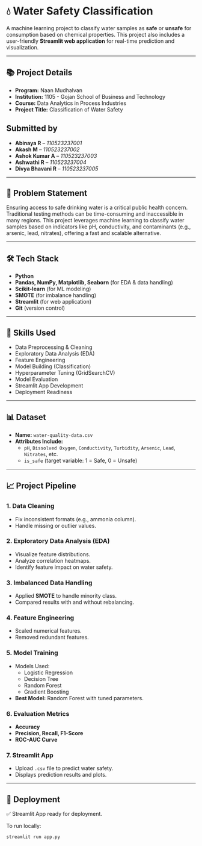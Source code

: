 # 💧 Water Safety Classification

A machine learning project to classify water samples as **safe** or **unsafe** for consumption based on chemical properties. This project also includes a user-friendly **Streamlit web application** for real-time prediction and visualization.

---

## 📚 Project Details

- **Program:** Naan Mudhalvan  
- **Institution:** 1105 - Gojan School of Business and Technology  
- **Course:** Data Analytics in Process Industries  
- **Project Title:** Classification of Water Safety  
## Submitted by

- **Abinaya R** – *110523237001*  
- **Akash M** – *110523237002*  
- **Ashok Kumar A** – *110523237003*  
- **Ashwathi R** – *110523237004*  
- **Divya Bhavani R** – *110523237005*

---

## 🧪 Problem Statement

Ensuring access to safe drinking water is a critical public health concern. Traditional testing methods can be time-consuming and inaccessible in many regions. This project leverages machine learning to classify water samples based on indicators like pH, conductivity, and contaminants (e.g., arsenic, lead, nitrates), offering a fast and scalable alternative.

---

## 🛠️ Tech Stack

- **Python**  
- **Pandas, NumPy, Matplotlib, Seaborn** (for EDA & data handling)  
- **Scikit-learn** (for ML modeling)  
- **SMOTE** (for imbalance handling)  
- **Streamlit** (for web application)  
- **Git** (version control)

---

## 🧰 Skills Used

- Data Preprocessing & Cleaning  
- Exploratory Data Analysis (EDA)  
- Feature Engineering  
- Model Building (Classification)  
- Hyperparameter Tuning (GridSearchCV)  
- Model Evaluation  
- Streamlit App Development  
- Deployment Readiness

---

## 📊 Dataset

- **Name:** `water-quality-data.csv`
- **Attributes Include:**  
  - `pH`, `Dissolved Oxygen`, `Conductivity`, `Turbidity`, `Arsenic`, `Lead`, `Nitrates`, etc.
  - `is_safe` (target variable: 1 = Safe, 0 = Unsafe)

---

## 📈 Project Pipeline

### 1. Data Cleaning
- Fix inconsistent formats (e.g., ammonia column).
- Handle missing or outlier values.

### 2. Exploratory Data Analysis (EDA)
- Visualize feature distributions.
- Analyze correlation heatmaps.
- Identify feature impact on water safety.

### 3. Imbalanced Data Handling
- Applied **SMOTE** to handle minority class.
- Compared results with and without rebalancing.

### 4. Feature Engineering
- Scaled numerical features.
- Removed redundant features.

### 5. Model Training
- Models Used:
  - Logistic Regression
  - Decision Tree
  - Random Forest
  - Gradient Boosting
- **Best Model:** Random Forest with tuned parameters.

### 6. Evaluation Metrics
- **Accuracy**
- **Precision, Recall, F1-Score**
- **ROC-AUC Curve**

### 7. Streamlit App
- Upload `.csv` file to predict water safety.
- Displays prediction results and plots.

---

## 🚀 Deployment

✅ Streamlit App ready for deployment.

To run locally:
```bash
streamlit run app.py
